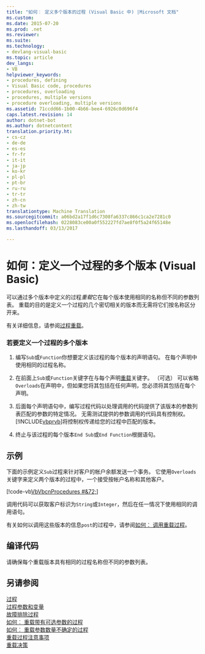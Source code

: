 ```yaml
---
title: "如何︰ 定义多个版本的过程 (Visual Basic 中) |Microsoft 文档"
ms.custom: 
ms.date: 2015-07-20
ms.prod: .net
ms.reviewer: 
ms.suite: 
ms.technology:
- devlang-visual-basic
ms.topic: article
dev_langs:
- VB
helpviewer_keywords:
- procedures, defining
- Visual Basic code, procedures
- procedures, overloading
- procedures, multiple versions
- procedure overloading, multiple versions
ms.assetid: 71ccdd66-1b00-4b66-bee4-6926c0d696f4
caps.latest.revision: 14
author: dotnet-bot
ms.author: dotnetcontent
translation.priority.ht:
- cs-cz
- de-de
- es-es
- fr-fr
- it-it
- ja-jp
- ko-kr
- pl-pl
- pt-br
- ru-ru
- tr-tr
- zh-cn
- zh-tw
translationtype: Machine Translation
ms.sourcegitcommit: a06bd2a17f1d6c7308fa6337c866c1ca2e7281c0
ms.openlocfilehash: 0228083ce00a0f552227fd7ae8f0f5a24f65148e
ms.lasthandoff: 03/13/2017

---
```

# <a name="how-to-define-multiple-versions-of-a-procedure-visual-basic"></a>如何：定义一个过程的多个版本 (Visual Basic)
可以通过多个版本中定义的过程*重载*它在每个版本使用相同的名称但不同的参数列表。 重载的目的是定义一个过程的几个密切相关的版本而无需将它们按名称区分开来。  
  
 有关详细信息，请参阅[过程重载](./procedure-overloading.md)。  
  
### <a name="to-define-multiple-versions-of-a-procedure"></a>若要定义一个过程的多个版本  
  
1.  编写`Sub`或`Function`你想要定义该过程的每个版本的声明语句。 在每个声明中使用相同的过程名称。  
  
2.  在前面上`Sub`或`Function`关键字在与每个声明[重载](../../../../visual-basic/language-reference/modifiers/overloads.md)关键字。 （可选） 可以省略`Overloads`在声明中，但如果您将其包括在任何声明，您必须将其包括在每个声明。  
  
3.  后面每个声明语句中，编写过程代码以处理调用的代码提供了该版本的参数列表匹配的参数的特定情况。 无需测试提供的参数调用的代码具有控制权。 [!INCLUDE[vbprvb](../../../../csharp/programming-guide/concepts/linq/includes/vbprvb_md.md)]将控制权传递给您的过程中匹配的版本。  
  
4.  终止与该过程的每个版本`End Sub`或`End Function`根据语句。  
  
## <a name="example"></a>示例  
 下面的示例定义`Sub`过程来针对客户的帐户余额发送一个事务。 它使用`Overloads`关键字来定义两个版本的过程中，一个接受按帐户名称和其他客户。  
  
 [!code-vb[VbVbcnProcedures #&72;](./codesnippet/VisualBasic/how-to-define-multiple-versions-of-a-procedure_1.vb)]  
  
 调用代码可以获取客户标识为`String`或`Integer`，然后在任一情况下使用相同的调用语句。  
  
 有关如何以调用这些版本的信息`post`的过程中，请参阅[如何︰ 调用重载过程](./how-to-call-an-overloaded-procedure.md)。  
  
## <a name="compiling-the-code"></a>编译代码  
 请确保每个重载版本具有相同的过程名称但不同的参数列表。  
  
## <a name="see-also"></a>另请参阅  
 [过程](./index.md)   
 [过程参数和变量](./procedure-parameters-and-arguments.md)   
 [故障排除过程](./troubleshooting-procedures.md)   
 [如何︰ 重载带有可选参数的过程](./how-to-overload-a-procedure-that-takes-optional-parameters.md)   
 [如何︰ 重载参数数量不确定的过程](./how-to-overload-a-procedure-that-takes-an-indefinite-number-of-parameters.md)   
 [重载过程注意事项](./considerations-in-overloading-procedures.md)   
 [重载决策](./overload-resolution.md)
